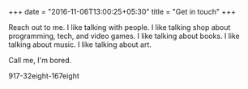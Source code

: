 +++
date = "2016-11-06T13:00:25+05:30"
title = "Get in touch"
+++

Reach out to me.  I like talking with people.  I like talking shop about programming, tech, and video games.  I like talking about books.  I like talking about music.  I like talking about art.

Call me, I'm bored.

917-32eight-167eight
